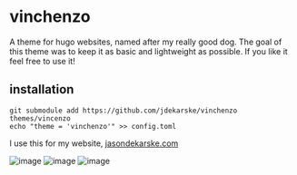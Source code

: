 # vinchenzo
A theme for hugo websites, named after my really good dog.
The goal of this theme was to keep it as basic and lightweight as possible. If you like it feel free to use it!

## installation
```
git submodule add https://github.com/jdekarske/vinchenzo themes/vincenzo
echo "theme = 'vinchenzo'" >> config.toml
```

I use this for my website, [jasondekarske.com](https://www.jasondekarske.com)

![image](https://user-images.githubusercontent.com/20480052/204191666-10058685-6e5f-4981-a09f-6fe5a90ac352.png)
![image](https://user-images.githubusercontent.com/20480052/204191724-ffdc2174-1606-4df3-806d-4c5377520197.png)
![image](https://user-images.githubusercontent.com/20480052/204191755-c90f7e9b-904a-404f-834b-5a0e1e059c54.png)
